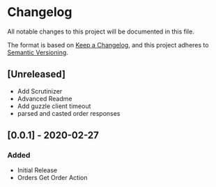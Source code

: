 # Changelog
All notable changes to this project will be documented in this file.

The format is based on [Keep a Changelog](https://keepachangelog.com/en/1.0.0/),
and this project adheres to [Semantic Versioning](https://semver.org/spec/v2.0.0.html).

## [Unreleased]
- Add Scrutinizer
- Advanced Readme
- Add guzzle client timeout
- parsed and casted order responses

## [0.0.1] - 2020-02-27
### Added
- Initial Release
- Orders Get Order Action